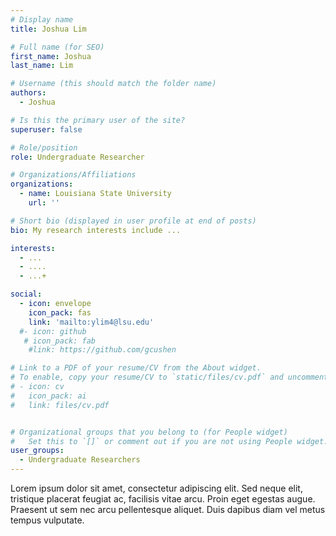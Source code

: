 ```yaml
---
# Display name
title: Joshua Lim

# Full name (for SEO)
first_name: Joshua
last_name: Lim

# Username (this should match the folder name)
authors:
  - Joshua

# Is this the primary user of the site?
superuser: false

# Role/position
role: Undergraduate Researcher

# Organizations/Affiliations
organizations:
  - name: Louisiana State University
    url: ''

# Short bio (displayed in user profile at end of posts)
bio: My research interests include ...

interests:
  - ...
  - ....
  - ...+

social:
  - icon: envelope
    icon_pack: fas
    link: 'mailto:ylim4@lsu.edu'
  #- icon: github
   # icon_pack: fab
    #link: https://github.com/gcushen

# Link to a PDF of your resume/CV from the About widget.
# To enable, copy your resume/CV to `static/files/cv.pdf` and uncomment the lines below.
# - icon: cv
#   icon_pack: ai
#   link: files/cv.pdf


# Organizational groups that you belong to (for People widget)
#   Set this to `[]` or comment out if you are not using People widget.
user_groups:
  - Undergraduate Researchers
---
```



Lorem ipsum dolor sit amet, consectetur adipiscing elit. Sed neque elit, tristique placerat feugiat ac, facilisis vitae arcu. Proin eget egestas augue. Praesent ut sem nec arcu pellentesque aliquet. Duis dapibus diam vel metus tempus vulputate.
